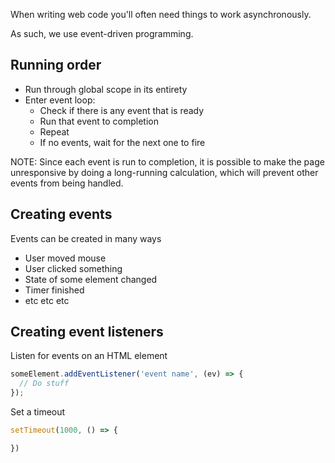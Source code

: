 When writing web code you'll often need things to work asynchronously.

As such, we use event-driven programming.

## Running order
- Run through global scope in its entirety
- Enter event loop:
	- Check if there is any event that is ready
	- Run that event to completion
	- Repeat
	- If no events, wait for the next one to fire

NOTE:
Since each event is run to completion, it is possible to make the page unresponsive by doing a long-running calculation, which will prevent other events from being handled.

## Creating events
Events can be created in many ways

- User moved mouse
- User clicked something
- State of some element changed
- Timer finished
- etc etc etc

## Creating event listeners

Listen for events on an HTML element
```js
someElement.addEventListener('event name', (ev) => {
  // Do stuff
});
```

Set a timeout
```js
setTimeout(1000, () => {

})
```